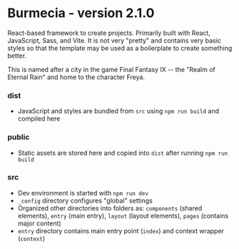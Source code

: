 ﻿# Burmecia - version 2.1.0

React-based framework to create projects. Primarily built with React, JavaScript, Sass, and Vite. It is not very "pretty" and contains very basic styles so that the template may be used as a boilerplate to create something better.

This is named after a city in the game Final Fantasy IX -- the "Realm of Eternal Rain" and home to the character Freya.

### dist

-   JavaScript and styles are bundled from `src` using `npm run build` and compiled here

### public

-   Static assets are stored here and copied into `dist` after running `npm run build`

### src

-   Dev environment is started with `npm run dev`
-   `_config` directory configures "global" settings
-   Organized other directories into folders as: `components` (shared elements), `entry` (main entry), `layout` (layout elements), `pages` (contains major content)
-   `entry` directory contains main entry point (`index`) and context wrapper (`context`)

